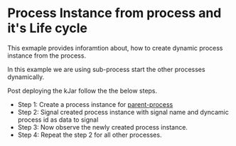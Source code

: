Process Instance from process and it's Life cycle
=================================================

This exmaple provides inforamtion about, how to create dynamic process instance from the process.

In this example we are using sub-process start the other processes dynamically.

Post deploying the kJar follow the the below steps.

* Step 1: Create a process instance for [parent-process]()
* Step 2: Signal created process instance with signal name and dyncamic process id as data to signal
![]()
* Step 3: Now observe the newly created process instance.
* Step 4: Repeat the step 2 for all other processes.
